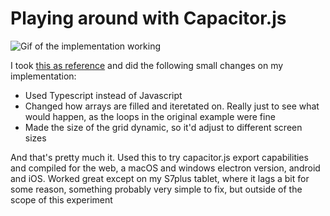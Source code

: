 # Playing around with Capacitor.js

![Gif of the implementation working](example.gif)

I took [this as reference](https://levelup.gitconnected.com/conways-game-of-life-in-javascript-9498ae1958fe) and did the following small changes on my implementation:

- Used Typescript instead of Javascript
- Changed how arrays are filled and iteretated on. Really just to see what would happen, as the loops in the original example were fine
- Made the size of the grid dynamic, so it'd adjust to different screen sizes

And that's pretty much it. Used this to try capacitor.js export capabilities and compiled for the web, a macOS and windows electron version, android and iOS. Worked great 
except on my S7plus tablet, where it lags a bit for some reason, something probably very simple to fix, but outside of the scope of this experiment
